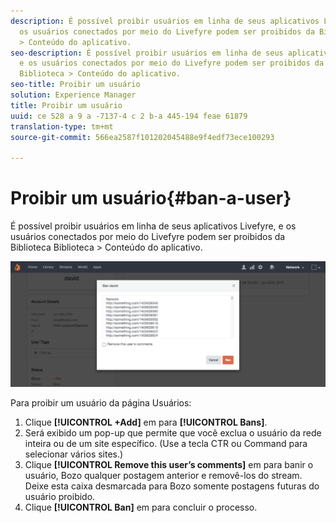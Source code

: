 ```yaml
---
description: É possível proibir usuários em linha de seus aplicativos Livefyre, e
  os usuários conectados por meio do Livefyre podem ser proibidos da Biblioteca Biblioteca
  > Conteúdo do aplicativo.
seo-description: É possível proibir usuários em linha de seus aplicativos Livefyre,
  e os usuários conectados por meio do Livefyre podem ser proibidos da Biblioteca
  Biblioteca > Conteúdo do aplicativo.
seo-title: Proibir um usuário
solution: Experience Manager
title: Proibir um usuário
uuid: ce 528 a 9 a -7137-4 c 2 b-a 445-194 feae 61879
translation-type: tm+mt
source-git-commit: 566ea2587f101202045488e9f4edf73ece100293

---
```



# Proibir um usuário{#ban-a-user}

É possível proibir usuários em linha de seus aplicativos Livefyre, e os usuários conectados por meio do Livefyre podem ser proibidos da Biblioteca Biblioteca > Conteúdo do aplicativo.

![](assets/UsersBan2-1024x409.png)

Para proibir um usuário da página Usuários:

1. Clique **[!UICONTROL +Add]** em para **[!UICONTROL Bans]**.
1. Será exibido um pop-up que permite que você exclua o usuário da rede inteira ou de um site específico. (Use a tecla CTR ou Command para selecionar vários sites.)
1. Clique **[!UICONTROL Remove this user’s comments]** em para banir o usuário, Bozo qualquer postagem anterior e removê-los do stream. Deixe esta caixa desmarcada para Bozo somente postagens futuras do usuário proibido.
1. Clique **[!UICONTROL Ban]** em para concluir o processo.
